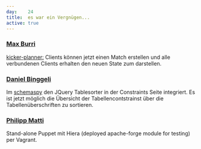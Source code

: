 ```yaml
---
day: 	24
title:	es war ein Vergnügen...
active: true
---
```


### [Max Burri](https://github.com/mburri)
[kicker-planner:](https://github.com/mburri/kicker-planner) Clients können jetzt einen Match erstellen und alle verbundenen Clients erhalten den neuen State zum darstellen.

### [Daniel Binggeli](https://github.com/drnoa)
Im [schemaspy](https://github.com/drnoa/schemaspy) den JQuery Tablesorter in der Constraints Seite integriert. Es ist jetzt möglich die Übersicht der Tabellencontstrainst über die Tabellenüberschriften zu sortieren.

### [Philipp Matti](https://github.com/phil-matti/vagrant)
Stand-alone Puppet mit Hiera (deployed apache-forge module for testing) per Vagrant.
